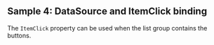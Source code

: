 ## Sample 4: DataSource and ItemClick binding

The `ItemClick` property can be used when the list group contains the buttons.